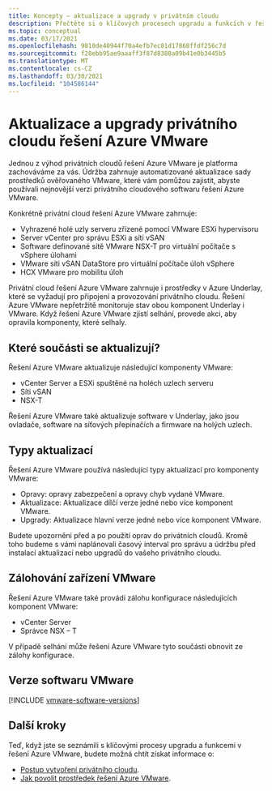 ```yaml
---
title: Koncepty – aktualizace a upgrady v privátním cloudu
description: Přečtěte si o klíčových procesech upgradu a funkcích v řešení Azure VMware.
ms.topic: conceptual
ms.date: 03/17/2021
ms.openlocfilehash: 9810de40944f70a4efb7ec81d17868ffdf256c7d
ms.sourcegitcommit: f28ebb95ae9aaaff3f87d8388a09b41e0b3445b5
ms.translationtype: MT
ms.contentlocale: cs-CZ
ms.lasthandoff: 03/30/2021
ms.locfileid: "104586144"
---
```

# <a name="azure-vmware-solution-private-cloud-updates-and-upgrades"></a>Aktualizace a upgrady privátního cloudu řešení Azure VMware

Jednou z výhod privátních cloudů řešení Azure VMware je platforma zachováváme za vás. Údržba zahrnuje automatizované aktualizace sady prostředků ověřovaného VMware, které vám pomůžou zajistit, abyste používali nejnovější verzi privátního cloudového softwaru řešení Azure VMware.

Konkrétně privátní cloud řešení Azure VMware zahrnuje:

- Vyhrazené holé uzly serveru zřízené pomocí VMware ESXi hypervisoru 
- Server vCenter pro správu ESXi a síti vSAN 
- Software definované sítě VMware NSX-T pro virtuální počítače s vSphere úlohami  
- VMware síti vSAN DataStore pro virtuální počítače úloh vSphere  
- HCX VMware pro mobilitu úloh  

Privátní cloud řešení Azure VMware zahrnuje i prostředky v Azure Underlay, které se vyžadují pro připojení a provozování privátního cloudu. Řešení Azure VMware nepřetržitě monitoruje stav obou komponent Underlay i VMware. Když řešení Azure VMware zjistí selhání, provede akci, aby opravila komponenty, které selhaly. 

## <a name="what-components-get-updated"></a>Které součásti se aktualizují?   

Řešení Azure VMware aktualizuje následující komponenty VMware: 

- vCenter Server a ESXi spuštěné na holéch uzlech serveru 
- Síti vSAN 
- NSX-T 

Řešení Azure VMware také aktualizuje software v Underlay, jako jsou ovladače, software na síťových přepínačích a firmware na holých uzlech. 

## <a name="types-of-updates"></a>Typy aktualizací

Řešení Azure VMware používá následující typy aktualizací pro komponenty VMware:

- Opravy: opravy zabezpečení a opravy chyb vydané VMware. 
- Aktualizace: Aktualizace dílčí verze jedné nebo více komponent VMware. 
- Upgrady: Aktualizace hlavní verze jedné nebo více komponent VMware.

Budete upozorněni před a po použití oprav do privátních cloudů. Kromě toho budeme s vámi naplánovali časový interval pro správu a údržbu před instalací aktualizací nebo upgradů do vašeho privátního cloudu. 

## <a name="vmware-appliance-backup"></a>Zálohování zařízení VMware 

Řešení Azure VMware také provádí zálohu konfigurace následujících komponent VMware:

- vCenter Server 
- Správce NSX – T 

V případě selhání může řešení Azure VMware tyto součásti obnovit ze zálohy konfigurace. 

## <a name="vmware-software-versions"></a>Verze softwaru VMware
[!INCLUDE [vmware-software-versions](includes/vmware-software-versions.md)]


## <a name="next-steps"></a>Další kroky

Teď, když jste se seznámili s klíčovými procesy upgradu a funkcemi v řešení Azure VMware, budete možná chtít získat informace o:

- [Postup vytvoření privátního cloudu](tutorial-create-private-cloud.md).
- [Jak povolit prostředek řešení Azure VMware](enable-azure-vmware-solution.md).

<!-- LINKS - external -->

<!-- LINKS - internal -->
